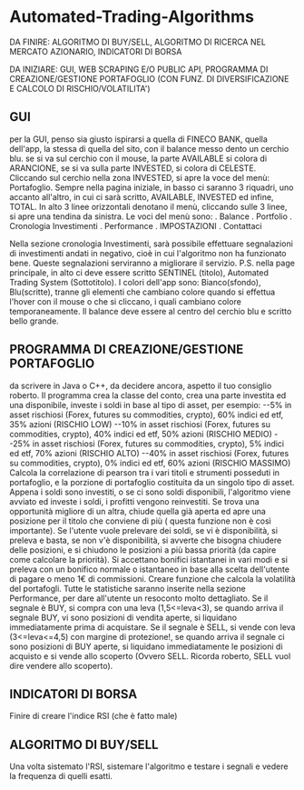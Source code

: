 # Automated-Trading-Algorithms

DA FINIRE: ALGORITMO DI BUY/SELL, ALGORITMO DI RICERCA NEL MERCATO AZIONARIO, INDICATORI DI BORSA

DA INIZIARE: GUI, WEB SCRAPING E/O PUBLIC API, PROGRAMMA DI CREAZIONE/GESTIONE PORTAFOGLIO (CON FUNZ. DI DIVERSIFICAZIONE E CALCOLO DI RISCHIO/VOLATILITA')

## GUI

per la GUI, penso sia giusto ispirarsi a quella di FINECO BANK, quella dell'app, la stessa di quella del sito, con il balance messo dento un 
cerchio blu. se si va sul cerchio con il mouse, la parte AVAILABLE si colora di ARANCIONE, se si va sulla parte INVESTED, si colora di CELESTE. 
Cliccando sul cerchio nella zona INVESTED, si apre la voce del menù: Portafoglio.
Sempre nella pagina iniziale, in basso ci saranno 3 riquadri, uno accanto all'altro, in cui ci sarà scritto, AVAILABLE, INVESTED ed infine, TOTAL.
In alto 3 linee orizzontali denotano il menù, cliccando sulle 3 linee, si apre una tendina da sinistra. Le voci del menù sono:
. Balance
. Portfolio
. Cronologia Investimenti
. Performance
. IMPOSTAZIONI
. Contattaci

Nella sezione cronologia Investimenti, sarà possibile effettuare segnalazioni di investimenti andati in negativo, cioè in cui l'algoritmo non ha funzionato bene.
Queste segnalazioni serviranno a migliorare il servizio. 
P.S. nella page principale, in alto ci deve essere scritto SENTINEL (titolo), Automated Trading System (Sottotitolo). I colori dell'app sono: Bianco(sfondo), Blu(scritte),
tranne gli elementi che cambiano colore quando si effettua l'hover con il mouse o che si cliccano, i quali cambiano colore temporaneamente. Il balance deve essere al centro del
cerchio blu e scritto bello grande.

## PROGRAMMA DI CREAZIONE/GESTIONE PORTAFOGLIO

da scrivere in Java o C++, da decidere ancora, aspetto il tuo consiglio roberto.
Il programma crea la classe del conto, crea una parte investita ed una disponibile, investe i soldi in base al tipo di asset, per esempio:
--5% in asset rischiosi (Forex, futures su commodities, crypto), 60% indici ed etf, 35% azioni (RISCHIO LOW)
--10% in asset rischiosi (Forex, futures su commodities, crypto), 40% indici ed etf, 50% azioni (RISCHIO MEDIO)
--25% in asset rischiosi (Forex, futures su commodities, crypto), 5% indici ed etf, 70% azioni (RISCHIO ALTO)
--40% in asset rischiosi (Forex, futures su commodities, crypto), 0% indici ed etf, 60% azioni (RISCHIO MASSIMO)
Calcola la correlazione di pearson tra i vari titoli e strumenti posseduti in portafoglio, e la porzione di portafoglio costituita da un singolo tipo di asset.
Appena i soldi sono investiti, o se ci sono soldi disponibili, l'algoritmo viene avviato ed investe i soldi, i profitti vengono reinvestiti. Se trova una opportunità migliore di
un altra, chiude quella già aperta ed apre una posizione per il titolo che conviene di più ( questa funzione non è così importante). Se l'utente vuole prelevare dei soldi, se vi
è disponibilità, si preleva e basta, se non v'è disponibilità, si avverte che bisogna chiudere delle posizioni, e si chiudono le posizioni a più bassa priorità (da capire come
calcolare la priorità). Si accettano bonifici istantanei in vari modi e si preleva con un bonifico normale o istantaneo in base alla scelta dell'utente di pagare o meno 1€ di
commissioni. Creare funzione che calcola la volatilità del portafogli. Tutte le statistiche saranno inserite nella sezione Performance, per dare all'utente un resoconto molto
dettagliato. Se il segnale è BUY, si compra con una leva (1,5<=leva<3), se quando arriva il segnale BUY, vi sono posizioni di vendita aperte, si liquidano immediatamente prima
di acquistare. Se il segnale è SELL, si vende con leva (3<=leva<=4,5) con margine di protezione!, se quando arriva il segnale ci sono posizioni di BUY aperte, si liquidano
immediatamente le posizioni di acquisto e si vende allo scoperto (Ovvero SELL. Ricorda roberto, SELL vuol dire vendere allo scoperto).

## INDICATORI DI BORSA

Finire di creare l'indice RSI (che è fatto male)

## ALGORITMO DI BUY/SELL

Una volta sistemato l'RSI, sistemare l'algoritmo e testare i segnali e vedere la frequenza di quelli esatti.

